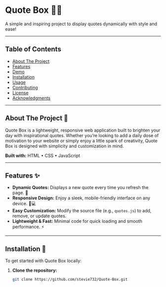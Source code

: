 # Quote Box 💬✨

A simple and inspiring project to display quotes dynamically with style and ease!

---

## Table of Contents
- [About The Project](#about-the-project)
- [Features](#features)
- [Demo](#demo)
- [Installation](#installation)
- [Usage](#usage)
- [Contributing](#contributing)
- [License](#license)
- [Acknowledgments](#acknowledgments)

---

## About The Project 🚀

Quote Box is a lightweight, responsive web application built to brighten your day with inspirational quotes. Whether you’re looking to add a daily dose of motivation to your website or simply enjoy a little spark of creativity, Quote Box is designed with simplicity and customization in mind.

**Built with:**
HTML • CSS • JavaScript

---

## Features ✨

- **Dynamic Quotes:** Displays a new quote every time you refresh the page. 🔄
- **Responsive Design:** Enjoy a sleek, mobile-friendly interface on any device. 📱💻
- **Easy Customization:** Modify the source file (e.g., `quotes.js`) to add, remove, or update quotes.
- **Lightweight & Fast:** Minimal code for quick loading and smooth performance. ⚡

---


## Installation 🔧

To get started with Quote Box locally:

1. **Clone the repository:**
   ```bash
   git clone https://github.com/stevie732/Quote-Box.git
